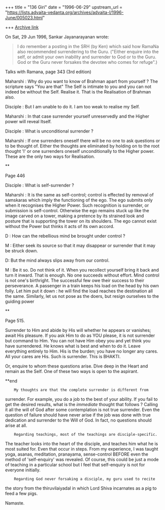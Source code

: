 +++
title = "136 Giri"
date = "1996-06-29"
upstream_url = "https://lists.advaita-vedanta.org/archives/advaita-l/1996-June/005023.html"

+++
[Archive link](https://lists.advaita-vedanta.org/archives/advaita-l/1996-June/005023.html)

On Sat, 29 Jun 1996, Sankar Jayanarayanan wrote:

> I do remember a posting in the SRH (by Ken) which said how RamaNa also
> recommended surrendering to the Guru. ("Either enquire into the self, or admit
> your own inability and surrender to God or to the Guru. God or the Guru never
> forsakes the devotee who comes for refuge".)

Talks with Ramana, page 343 (3rd edition)

Maharshi : Why do you want to know of Brahman apart from yourself ? The
scripture says "You are that" The Self is intimate to you and you can not
indeed be without the Self. Realise it. That is the Realisation of
Brahman also.

Disciple : But I am unable to do it. I am too weak to realise my Self.

Maharshi : In that case surrender yourself unreservedly and the Higher
power will reveal Itself.

Disciple : What is unconditional surrender ?

Maharshi : If one surrenders oneself there will be no one to ask
questions or to be thought of. Either the thoughts are eliminated by
holding on to the root thought 'I' or one surrenders oneself
unconditionally to the Higher power. These are the only two ways for
Realisation.

**

Page 446

Disciple : What is self-surrender ?

Maharshi : It is the same as self-control; control is effected by removal
of samskaras which imply the functioning of the ego. The ego submits only
when it recognises the Higher Power. Such recognition is surrender, or
submission is self-control. Otherwise the ego remains stuck up like the
image carved on a tower, making a pretence by its strained look and
posture that is supporting the tower on its shoulders. The ego cannot
exist without the Power but thinks it acts of its own accord.

D : How can the rebellious mind be brought under control ?

M : Either seek its source so that it may disappear or surrender that it
may be struck down.

D: But the mind always slips away from our control.

M : Be it so. Do not think of it. When you recollect yourself bring it
back and turn it inward. That is enough.
        No one succeeds without effort. Mind control is not one's
birthright. The successful few owe their success to their perseverance.
        A passenger in a train keeps his load on the head by his own
folly. Let him put it down : he will find the load reaches the
destination all the same. Similarly, let us not pose as the doers, but
resign ourselves to the guiding power

**

Page 515.

Surrender to Him and abide by His will whether he appears or vanishes;
await His pleasure. If you ask Him to do as YOU please, it is not
surrender but command to Him. You can not have Him obey you and yet think
you have surrendered. He knows what is best and when to do it. Leave
everything entirely to Him. His is the burden; you have no longer any
cares. All your cares are His. Such is surrender. This is BHAKTI.

Or, enquire to whom these questions arise. Dive deep in the Heart and
remain as the Self. One of these two ways is open to the aspirant.

**end

        My thoughts are that the complete surrender is different from
surrender. For example, you do a job to the best of your ability. If you
fail to get the desired results, what is the *immediate* thought that
follows ? Calling it all the will of God after some contemplation is not
true surrender. Even the question of failure should have never arise
if the job was done with true dedication and surrender to the Will of God.
In fact, no questions should arise at all.

        Regarding teachings, most of the teachings are disciple-specific.
The teacher looks into the heart of the disciple, and teaches him what he
is most suited for. Even that occur in steps. From my experience, I was
taught yoga, asanas, meditation, pranayama, sense-control BEFORE even the
method of 'self-enquiry' was revealed. Of course, this could be just a
mode of teaching in a particular school but I feel that self-enquiry is
not for everyone initially.

        Regarding God never forsaking a disciple, my guru used to recite
the story from the thiruvilaiyadal in which Lord Shiva incarnates as a
pig to feed a few pigs.

Namaste.

